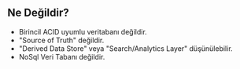 ## Ne Değildir?

* Birincil ACID uyumlu veritabanı değildir.
* "Source of Truth" değildir.
* "Derived Data Store" veya "Search/Analytics Layer" düşünülebilir.
* NoSql Veri Tabanı değildir.
